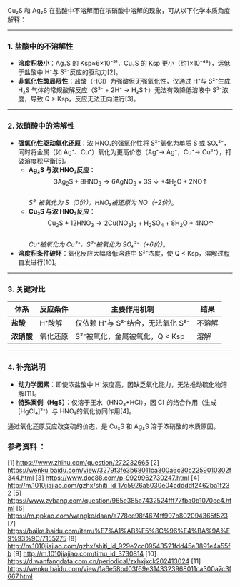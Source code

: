 Cu₂S 和 Ag₂S 在盐酸中不溶解而在浓硝酸中溶解的现象，可从以下化学本质角度解释：

---

### **1. 盐酸中的不溶解性**
- **溶度积极小**：Ag₂S 的 Ksp≈6×10⁻⁵¹，Cu₂S 的 Ksp 更小（约1×10⁻⁴⁸），远低于盐酸中 H⁺与 S²⁻反应的驱动力[2]。
- **非氧化性酸局限性**：盐酸（HCl）为强酸但无强氧化性，仅通过 H⁺与 S²⁻生成 H₂S 气体的常规酸解反应（S²⁻ + 2H⁺ → H₂S↑）无法有效降低溶液中 S²⁻浓度，导致 Q > Ksp，反应无法正向进行[3]。

---

### **2. 浓硝酸中的溶解性**
- **强氧化性驱动氧化还原**：浓 HNO₃的强氧化性将 S²⁻氧化为单质 S 或 SO₄²⁻，同时将金属（如 Ag⁺、Cu⁺）氧化为更高价态（Ag⁺→ Ag⁺，Cu⁺→ Cu²⁺），打破溶度积平衡[5]。
  - **Ag₂S 与浓 HNO₃反应**：  
    $$3\text{Ag}_2\text{S} + 8\text{HNO}_3 \rightarrow 6\text{AgNO}_3 + 3\text{S}↓ + 4\text{H}_2\text{O} + 2\text{NO}↑$$  
    *S²⁻被氧化为 S（0价），HNO₃被还原为 NO（+2价）*。
  - **Cu₂S 与浓 HNO₃反应**：  
    $$\text{Cu}_2\text{S} + 12\text{HNO}_3 \rightarrow 2\text{Cu(NO}_3\text{)}_2 + \text{H}_2\text{SO}_4 + 8\text{H}_2\text{O} + 4\text{NO}↑$$  
    *Cu⁺被氧化为 Cu²⁺，S²⁻被氧化为 SO₄²⁻（+6价）*。
- **溶度积条件破坏**：氧化反应大幅降低溶液中 S²⁻浓度，使 Q < Ksp，溶解过程自发进行[10]。

---

### **3. 关键对比**
| 体系        | 反应条件 | 主要作用机制                     | 结果       |
|-------------|----------|----------------------------------|------------|
| **盐酸**    | H⁺酸解   | 仅依赖 H⁺与 S²⁻结合，无法氧化 S²⁻   | 不溶解     |
| **浓硝酸**  | 氧化还原 | S²⁻被氧化，金属被氧化，Q < Ksp   | 溶解       |

---

### **4. 补充说明**
- **动力学因素**：即使浓盐酸中 H⁺浓度高，因缺乏氧化能力，无法推动硫化物溶解[11]。
- **特殊案例（HgS）**：仅溶于王水（HNO₃+HCl），因 Cl⁻的络合作用（生成[HgCl₄]²⁻）与 HNO₃的氧化协同作用[4]。

通过氧化还原反应改变硫的价态，是 Cu₂S 和 Ag₂S 溶于浓硝酸的本质原因。

### 参考资料 ：
[1] https://www.zhihu.com/question/272232665
[2] https://wenku.baidu.com/view/3279f3fe3b68011ca300a6c30c2259010302f344.html
[3] https://www.doc88.com/p-9929962730247.html
[4] http://m.1010jiajiao.com/gzhx/shiti_id_17c5926a5030e04cddddf2462ba1f232
[5] https://www.zybang.com/question/965e385a7432524fff77fba0b1070cc4.html
[6] https://m.ppkao.com/wangke/daan/a778ce98f4674ff997b802094365f523
[7] https://baike.baidu.com/item/%E7%A1%AB%E5%8C%96%E4%BA%9A%E9%93%9C/7155275
[8] http://m.1010jiajiao.com/gzhx/shiti_id_929e2cc09543521fdd45e3891e4a55fb
[9] http://m.1010jiajiao.com/timu_id_3730814
[10] https://d.wanfangdata.com.cn/periodical/zxhxjxck202413024
[11] https://wenku.baidu.com/view/1a6e58bd03f69e3143323968011ca300a7c3f667.html